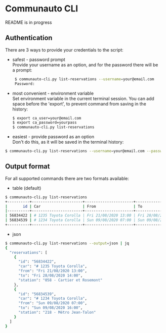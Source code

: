 # Communauto CLI

README is in progress

## Authentication

There are 3 ways to provide your credentials to the script:

 - safest - password prompt  
 Provide your username as an option, and for the password there will be a prompt:
  
    ```bash
     $ communauto-cli.py list-reservations --username=your@email.com
     Password:   
     ```

 - most convenient - environment variable  
  Set environment variable in the current terminal session. You can add space before the 'export', to prevent command from saving in the history:
 
    ```bash
    $ export ca_user=your@email.com
    $ export ca_password=yourpass
    $ communauto-cli.py list-reservations
    ```
  
 - easiest - provide password as an option  
  Don't do this, as it will be saved in the terminal history:
  
```bash
$ communauto-cli.py list-reservations --username=your@email.com --password=yourpassword
```
 
## Output format

For all supported commands there are two formats available:
 - table (default)
 ```bash
 $ communauto-cli.py list-reservations       
 +----------+-----------------------+----------------------+----------------------+---------------------------+
 |       id | Car                   | From                 | To                   | Station                   |
 |----------+-----------------------+----------------------+----------------------+---------------------------|
 | 56834422 | # 1235 Toyota Corolla | Fri 21/08/2020 13:00 | Fri 28/08/2020 14:00 | 058 - Cartier et Rosemont |
 | 56834539 | # 1234 Toyota Corolla | Sun 09/08/2020 07:00 | Sun 09/08/2020 16:00 | 218 - Métro Jean-Talon    |
 +----------+-----------------------+----------------------+----------------------+---------------------------+
```
 - json
 ```bash
 $ communauto-cli.py list-reservations --output=json | jq
 {
   "reservations": [
     {
       "id": "56834422",
       "car": "# 1235 Toyota Corolla",
       "from": "Fri 21/08/2020 13:00",
       "to": "Fri 28/08/2020 14:00",
       "station": "058 - Cartier et Rosemont"
     },
     {
       "id": "56834539",
       "car": "# 1234 Toyota Corolla",
       "from": "Sun 09/08/2020 07:00",
       "to": "Sun 09/08/2020 16:00",
       "station": "218 - Métro Jean-Talon"
     }
   ]
 }
```
